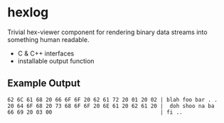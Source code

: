 hexlog
======

Trivial hex-viewer component for rendering binary data streams into something human readable.

- C & C++ interfaces
- installable output function

Example Output
--------------
    62 6C 61 68 20 66 6F 6F 20 62 61 72 20 01 20 02 | blah foo bar . .
    20 64 6F 68 20 73 68 6F 6F 20 6E 61 20 62 61 20 |  doh shoo na ba
    66 69 20 03 00                                  | fi ..
